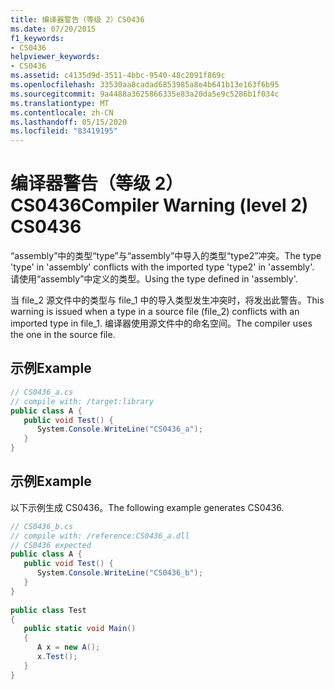 ```yaml
---
title: 编译器警告（等级 2）CS0436
ms.date: 07/20/2015
f1_keywords:
- CS0436
helpviewer_keywords:
- CS0436
ms.assetid: c4135d9d-3511-4bbc-9540-48c2091f869c
ms.openlocfilehash: 33530aa8cadad6853985a8e4b641b13e163f6b95
ms.sourcegitcommit: 9a4488a3625866335e83a20da5e9c5286b1f034c
ms.translationtype: MT
ms.contentlocale: zh-CN
ms.lasthandoff: 05/15/2020
ms.locfileid: "83419195"
---
```

# <a name="compiler-warning-level-2-cs0436"></a><span data-ttu-id="145ca-102">编译器警告（等级 2）CS0436</span><span class="sxs-lookup"><span data-stu-id="145ca-102">Compiler Warning (level 2) CS0436</span></span>
<span data-ttu-id="145ca-103">“assembly”中的类型“type”与“assembly”中导入的类型“type2”冲突。</span><span class="sxs-lookup"><span data-stu-id="145ca-103">The type 'type' in 'assembly' conflicts with the imported type 'type2' in 'assembly'.</span></span> <span data-ttu-id="145ca-104">请使用“assembly”中定义的类型。</span><span class="sxs-lookup"><span data-stu-id="145ca-104">Using the type defined in 'assembly'.</span></span>  
  
 <span data-ttu-id="145ca-105">当 file_2 源文件中的类型与 file_1 中的导入类型发生冲突时，将发出此警告。</span><span class="sxs-lookup"><span data-stu-id="145ca-105">This warning is issued when a type in a source file (file_2) conflicts with an imported type in file_1.</span></span> <span data-ttu-id="145ca-106">编译器使用源文件中的命名空间。</span><span class="sxs-lookup"><span data-stu-id="145ca-106">The compiler uses the one in the source file.</span></span>  
  
## <a name="example"></a><span data-ttu-id="145ca-107">示例</span><span class="sxs-lookup"><span data-stu-id="145ca-107">Example</span></span>  
  
```csharp  
// CS0436_a.cs  
// compile with: /target:library  
public class A {  
   public void Test() {  
      System.Console.WriteLine("CS0436_a");  
   }  
}  
```  
  
## <a name="example"></a><span data-ttu-id="145ca-108">示例</span><span class="sxs-lookup"><span data-stu-id="145ca-108">Example</span></span>  
 <span data-ttu-id="145ca-109">以下示例生成 CS0436。</span><span class="sxs-lookup"><span data-stu-id="145ca-109">The following example generates CS0436.</span></span>  
  
```csharp  
// CS0436_b.cs  
// compile with: /reference:CS0436_a.dll  
// CS0436 expected  
public class A {
   public void Test() {  
      System.Console.WriteLine("CS0436_b");  
   }  
}  
  
public class Test
{  
   public static void Main()
   {  
      A x = new A();  
      x.Test();  
   }  
}  
```
